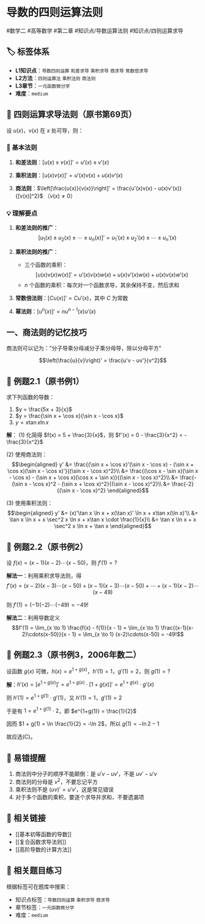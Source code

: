 # 导数的四则运算法则

#数学二 #高等数学 #第二章 #知识点/导数运算法则 #知识点/四则运算求导

## 🏷️ 标签体系
- **L1知识点**：`导数四则运算` `和差求导` `乘积求导` `商求导` `常数倍求导`
- **L2方法**：`四则运算法` `乘积法则` `商法则`
- **L3章节**：`一元函数微分学`
- **难度**：`medium`

## 📖 四则运算求导法则（原书第69页）

设 $u(x)$，$v(x)$ 在 $x$ 处可导，则：

### 🔑 基本法则

1. **和差法则**：$[u(x) \pm v(x)]' = u'(x) \pm v'(x)$

2. **乘积法则**：$[u(x)v(x)]' = u'(x)v(x) + u(x)v'(x)$

3. **商法则**：$\left[\frac{u(x)}{v(x)}\right]' = \frac{u'(x)v(x) - u(x)v'(x)}{[v(x)]^2}$ （$v(x) \neq 0$）

### 💡 理解要点

1. **和差法则的推广**：
   $$[u_1(x) \pm u_2(x) \pm \cdots \pm u_n(x)]' = u_1'(x) \pm u_2'(x) \pm \cdots \pm u_n'(x)$$

2. **乘积法则的推广**：
   - 三个函数的乘积：
     $$[u(x)v(x)w(x)]' = u'(x)v(x)w(x) + u(x)v'(x)w(x) + u(x)v(x)w'(x)$$
   - $n$ 个函数的乘积：每次对一个函数求导，其余保持不变，然后求和

3. **常数倍法则**：$[Cu(x)]' = Cu'(x)$，其中 $C$ 为常数

4. **幂法则**：$[u^n(x)]' = nu^{n-1}(x)u'(x)$

## 一、商法则的记忆技巧

商法则可以记为："分子导乘分母减分子乘分母导，除以分母平方"

$$\left(\frac{u}{v}\right)' = \frac{u'v - uv'}{v^2}$$

## 📐 例题2.1（原书例1）
求下列函数的导数：
1. $y = \frac{5x + 3}{x}$
2. $y = \frac{\sin x + \cos x}{\sin x - \cos x}$
3. $y = x \tan x \ln x$

**解**：
(1) 化简得 $f(x) = 5 + \frac{3}{x}$，则 $f'(x) = 0 - \frac{3}{x^2} = -\frac{3}{x^2}$

(2) 使用商法则：
$$\begin{aligned}
y' &= \frac{(\sin x + \cos x)'(\sin x - \cos x) - (\sin x + \cos x)(\sin x - \cos x)'}{(\sin x - \cos x)^2}\\
&= \frac{(\cos x - \sin x)(\sin x - \cos x) - (\sin x + \cos x)(\cos x + \sin x)}{(\sin x - \cos x)^2}\\
&= \frac{-(\sin x - \cos x)^2 - (\sin x + \cos x)^2}{(\sin x - \cos x)^2}\\
&= \frac{-2}{(\sin x - \cos x)^2}
\end{aligned}$$

(3) 使用乘积法则：
$$\begin{aligned}
y' &= (x)'\tan x \ln x + x(\tan x)' \ln x + x\tan x(\ln x)'\\
&= \tan x \ln x + x \sec^2 x \ln x + x\tan x \cdot \frac{1}{x}\\
&= \tan x \ln x + x \sec^2 x \ln x + \tan x
\end{aligned}$$

## 📐 例题2.2（原书例2）
设 $f(x) = (x-1)(x-2)\cdots(x-50)$，则 $f'(1) = ?$

**解法一**：利用乘积求导法则，得
$$f'(x) = (x-2)(x-3)\cdots(x-50) + (x-1)(x-3)\cdots(x-50) + \cdots + (x-1)(x-2)\cdots(x-49)$$

则 $f'(1) = (-1)(-2)\cdots(-49) = -49!$

**解法二**：利用导数定义
$$f'(1) = \lim_{x \to 1} \frac{f(x) - f(1)}{x - 1} = \lim_{x \to 1} \frac{(x-1)(x-2)\cdots(x-50)}{x - 1} = \lim_{x \to 1} (x-2)\cdots(x-50) = -49!$$

## 📐 例题2.3（原书例3，2006年数二）
设函数 $g(x)$ 可微，$h(x) = e^{1+g(x)}$，$h'(1) = 1$，$g'(1) = 2$，则 $g(1) = ?$

**解**：$h'(x) = [e^{1+g(x)}]' = e^{1+g(x)} \cdot [1 + g(x)]' = e^{1+g(x)} \cdot g'(x)$

则 $h'(1) = e^{1+g(1)} \cdot g'(1)$，又 $h'(1) = 1$，$g'(1) = 2$

于是有 $1 = e^{1+g(1)} \cdot 2$，即 $e^{1+g(1)} = \frac{1}{2}$

因而 $1 + g(1) = \ln \frac{1}{2} = -\ln 2$，所以 $g(1) = -\ln 2 - 1$

故应选(C)。

## 🎯 易错提醒
1. 商法则中分子的顺序不能颠倒：是 $u'v - uv'$，不是 $uv' - u'v$
2. 商法则的分母是 $v^2$，不要忘记平方
3. 乘积法则不是 $(uv)' = u'v'$，这是常见错误
4. 对于多个函数的乘积，要逐个求导并求和，不要遗漏项

## 🔗 相关链接
- [[基本初等函数的导数]]
- [[复合函数求导法则]]
- [[高阶导数的计算方法]]

## 🔗 相关题目练习
根据标签可在题库中搜索：
- 知识点标签：`导数四则运算` `乘积求导` `商求导`
- 章节标签：`一元函数微分学`
- 难度：`medium`